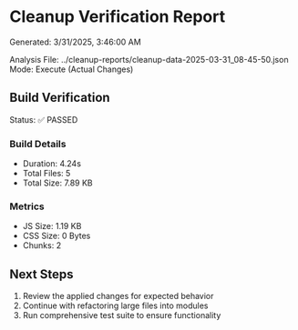 # Cleanup Verification Report

Generated: 3/31/2025, 3:46:00 AM

Analysis File: ../cleanup-reports/cleanup-data-2025-03-31_08-45-50.json
Mode: Execute (Actual Changes)

## Build Verification

Status: ✅ PASSED

### Build Details

- Duration: 4.24s
- Total Files: 5
- Total Size: 7.89 KB

### Metrics

- JS Size: 1.19 KB
- CSS Size: 0 Bytes
- Chunks: 2

## Next Steps

1. Review the applied changes for expected behavior
2. Continue with refactoring large files into modules
3. Run comprehensive test suite to ensure functionality

